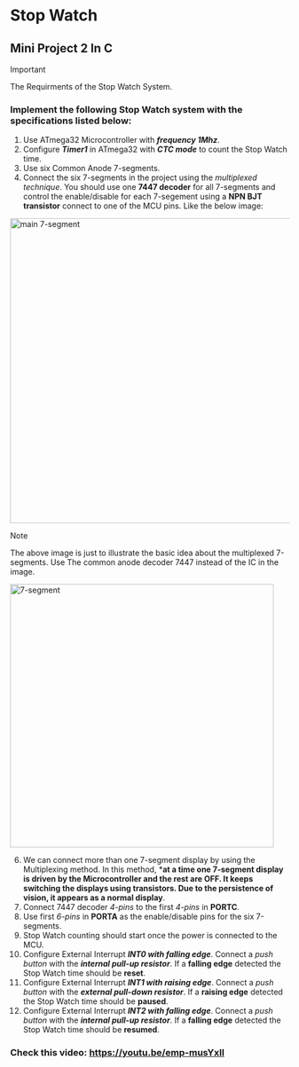 # Stop Watch
## Mini Project 2 In C 

> [!IMPORTANT]
> The Requirments of the Stop Watch System.

### Implement the following Stop Watch system with the specifications listed below:
1. Use ATmega32 Microcontroller with ***frequency 1Mhz***.
2. Configure ***Timer1*** in ATmega32 with ***CTC mode*** to count the Stop Watch time.
3. Use six Common Anode 7-segments.
4. Connect the six 7-segments in the project using the *multiplexed technique*. You 
  should use one **7447 decoder** for all 7-segments and control the enable/disable for 
  each 7-segement using a **NPN BJT transistor** connect to one of the MCU pins. Like the 
  below image:
<img width="550" alt="main 7-segment" src="https://github.com/NouranAhmedk/Stop-Watch/assets/105202599/921c57b6-cfd6-4c3b-b683-fdea8f508fa9">


> [!NOTE]
> The above image is just to illustrate the basic idea about the multiplexed 7-segments.
> Use The common anode decoder 7447 instead of the IC in the image.
> 
> <img width="475" alt="7-segment" src="https://github.com/NouranAhmedk/Stop-Watch/assets/105202599/1a2477c3-2b46-425c-bf0d-b595e79c99b5">


6. We can connect more than one 7-segment display by using the Multiplexing method. In 
this method, ***at a time one 7-segment display is driven by the Microcontroller and the rest 
are OFF. It keeps switching the displays using transistors. Due to the persistence of vision, 
it appears as a normal display**.
7. Connect 7447 decoder *4-pins* to the first *4-pins* in **PORTC**.
8. Use first *6-pins* in **PORTA** as the enable/disable pins for the six 7-segments.
9. Stop Watch counting should start once the power is connected to the MCU.
10. Configure External Interrupt ***INT0 with falling edge***. Connect a *push button* with the 
***internal pull-up resistor***. If a **falling edge** detected the Stop Watch time should be
**reset**.
11. Configure External Interrupt ***INT1 with raising edge***. Connect a *push button* with the 
***external pull-down resistor***. If a **raising edge** detected the Stop Watch time should be
**paused**.
12. Configure External Interrupt ***INT2 with falling edge***. Connect a *push button* with the 
***internal pull-up resistor***. If a **falling edge** detected the Stop Watch time should be
**resumed**.
### Check this video: https://youtu.be/emp-musYxII
